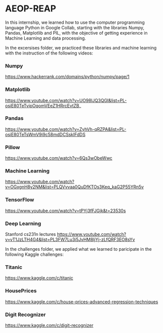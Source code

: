 # AEOP-REAP

In this internship, we learned how to use the computer programming language Python in Google Collab, starting with the libraries Numpy, Pandas, Matplotlib and PIL, with the objective of getting experience in Machine Learning and data processing.

In the excersises folder, we practiced these libraries and machine learning with the instruction of the following videos:

### Numpy

https://www.hackerrank.com/domains/python/numpy/page/1

### Matplotlib

https://www.youtube.com/watch?v=UO98lJQ3QGI&list=PL-osiE80TeTvipOqomVEeZ1HRrcEvtZB_

### Pandas

https://www.youtube.com/watch?v=ZyhVh-qRZPA&list=PL-osiE80TeTsWmV9i9c58mdDCSskIFdDS

### Pillow

https://www.youtube.com/watch?v=6Qs3wObeWwc

### Machine Learning

https://www.youtube.com/watch?v=OGxgnH8y2NM&list=PLQVvvaa0QuDfKTOs3Keq_kaG2P55YRn5v

### TensorFlow

https://www.youtube.com/watch?v=tPYj3fFJGjk&t=23530s

### Deep Learning
Stanford cs231n lectures 
https://www.youtube.com/watch?v=vT1JzLTH4G4&list=PL3FW7Lu3i5JvHM8ljYj-zLfQRF3EO8sYv


In the challenges folder, we applied what we learned to paricipate in the following Kaggle challenges:

### Titanic 

https://www.kaggle.com/c/titanic

### HousePrices

https://www.kaggle.com/c/house-prices-advanced-regression-techniques

### Digit Recognizer

https://www.kaggle.com/c/digit-recognizer

